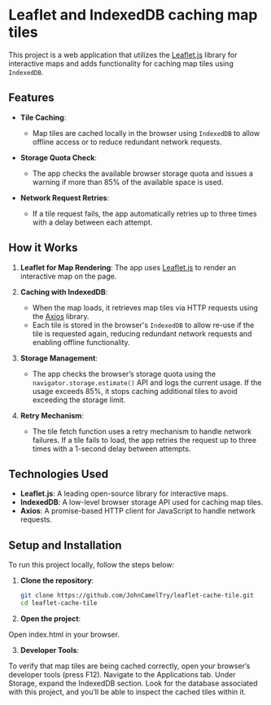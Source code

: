 # Leaflet and IndexedDB caching map tiles  
This project is a web application that utilizes the [Leaflet.js](https://leafletjs.com/) library for interactive maps and adds functionality for caching map tiles using `IndexedDB`.
## Features

- **Tile Caching**: 
  - Map tiles are cached locally in the browser using `IndexedDB` to allow offline access or to reduce redundant network requests.
  
- **Storage Quota Check**:
  - The app checks the available browser storage quota and issues a warning if more than 85% of the available space is used.
  
- **Network Request Retries**:
  - If a tile request fails, the app automatically retries up to three times with a delay between each attempt.

## How it Works

1. **Leaflet for Map Rendering**: 
   The app uses [Leaflet.js](https://leafletjs.com/) to render an interactive map on the page.

2. **Caching with IndexedDB**:
   - When the map loads, it retrieves map tiles via HTTP requests using the [Axios](https://github.com/axios/axios) library.
   - Each tile is stored in the browser's `IndexedDB` to allow re-use if the tile is requested again, reducing redundant network requests and enabling offline functionality.
   
3. **Storage Management**:
   - The app checks the browser’s storage quota using the `navigator.storage.estimate()` API and logs the current usage. If the usage exceeds 85%, it stops caching additional tiles to avoid exceeding the storage limit.

4. **Retry Mechanism**:
   - The tile fetch function uses a retry mechanism to handle network failures. If a tile fails to load, the app retries the request up to three times with a 1-second delay between attempts.

## Technologies Used

- **Leaflet.js**: A leading open-source library for interactive maps.
- **IndexedDB**: A low-level browser storage API used for caching map tiles.
- **Axios**: A promise-based HTTP client for JavaScript to handle network requests.

## Setup and Installation

To run this project locally, follow the steps below:

1. **Clone the repository**:

   ```bash
   git clone https://github.com/JohnCamelTry/leaflet-cache-tile.git
   cd leaflet-cache-tile
   
2. **Open the project**:

Open index.html in your browser.

3. **Developer Tools**:

To verify that map tiles are being cached correctly, open your browser’s developer tools (press F12).
Navigate to the Applications tab.
Under Storage, expand the IndexedDB section.
Look for the database associated with this project, and you’ll be able to inspect the cached tiles within it.

